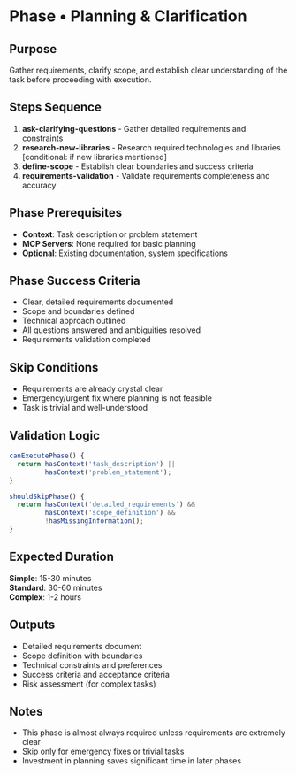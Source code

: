 # Phase • Planning & Clarification

## Purpose
Gather requirements, clarify scope, and establish clear understanding of the task before proceeding with execution.

## Steps Sequence
1. **ask-clarifying-questions** - Gather detailed requirements and constraints
2. **research-new-libraries** - Research required technologies and libraries [conditional: if new libraries mentioned]
3. **define-scope** - Establish clear boundaries and success criteria
4. **requirements-validation** - Validate requirements completeness and accuracy

## Phase Prerequisites
- **Context**: Task description or problem statement
- **MCP Servers**: None required for basic planning
- **Optional**: Existing documentation, system specifications

## Phase Success Criteria
- Clear, detailed requirements documented
- Scope and boundaries defined
- Technical approach outlined
- All questions answered and ambiguities resolved
- Requirements validation completed

## Skip Conditions
- Requirements are already crystal clear
- Emergency/urgent fix where planning is not feasible
- Task is trivial and well-understood

## Validation Logic
```javascript
canExecutePhase() {
  return hasContext('task_description') || 
         hasContext('problem_statement');
}

shouldSkipPhase() {
  return hasContext('detailed_requirements') &&
         hasContext('scope_definition') &&
         !hasMissingInformation();
}
```

## Expected Duration
**Simple**: 15-30 minutes  
**Standard**: 30-60 minutes  
**Complex**: 1-2 hours

## Outputs
- Detailed requirements document
- Scope definition with boundaries
- Technical constraints and preferences
- Success criteria and acceptance criteria
- Risk assessment (for complex tasks)

## Notes
- This phase is almost always required unless requirements are extremely clear
- Skip only for emergency fixes or trivial tasks
- Investment in planning saves significant time in later phases 